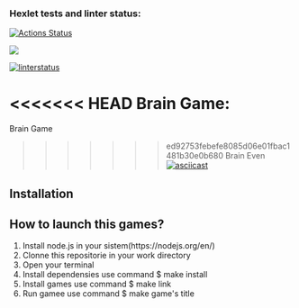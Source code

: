### Hexlet tests and linter status:
[![Actions Status](https://github.com/Etanu1553/frontend-project-lvl1/workflows/hexlet-check/badge.svg)](https://github.com/Etanu1553/frontend-project-lvl1/actions)

<a href="https://codeclimate.com/github/codeclimate/codeclimate/maintainability"><img src="https://api.codeclimate.com/v1/badges/a99a88d28ad37a79dbf6/maintainability" /></a>

[![linterstatus](https://github.com/Etanu1553/frontend-project-lvl1/actions/workflows/linterstatus.yml/badge.svg)](https://github.com/Etanu1553/frontend-project-lvl1/actions/workflows/linterstatus.yml)

<<<<<<< HEAD
Brain Game:
=======
Brain Game
>>>>>>> ed92753febefe8085d06e01fbac1481b30e0b680
Brain Even
[![asciicast](https://asciinema.org/a/467889.svg)](https://asciinema.org/a/467889)

<h2>Installation</h2>
<h2>How to launch this games?</h2>
<ol>
  <li>Install node.js in your sistem(https://nodejs.org/en/)</li>
  <li>Clonne this repositorie in your work directory</li>
  <li>Open your terminal</li>
  <li>Install dependensies use command  $ make install</li>
  <li>Install games use command $ make link</li>
  <li>Run gamee use command $ make game's title</li>
  </ol>

